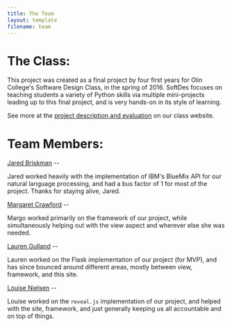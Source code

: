 ```yaml
---
title: The Team
layout: template
filename: team
---
```


# The Class: 
This project was created as a final project by four first years for Olin College's Software Design Class, in the spring of 2016. SoftDes focuses on teaching students a variety of Python skills via multiple mini-projects leading up to this final project, and is very hands-on in its style of learning. 

See more at the  [project description and evaluation](https://sites.google.com/site/sd16spring/home/assignments-and-mini-projects/final-project-1 "Olin College - Software Design Spring 2016") on our class website.


# Team Members:

[Jared Briskman](https://github.com/jaredbriskman "Jared's Github profile") --

Jared worked heavily with the implementation of IBM's BlueMix API for our natural language processing, and had a bus factor of 1 for most of the project. Thanks for staying alive, Jared.

[Margaret Crawford](https://github.com/Margaretmcrawf "Margo's Github profile") --

Margo worked primarily on the framework of our project, while simultaneously helping out with the view aspect and wherever else she was needed.

[Lauren Gulland](https://github.com/laurengulland "Lauren's Github profile") -- 

Lauren worked on the Flask implementation of our project (for MVP), and has since bounced around different areas, mostly between view, framework, and this site.

[Louise Nielsen](https://github.com/nielsenlouise "Louise's Github profile") -- 

Louise worked on the `reveal.js` implementation of our project, and helped with the site, framework, and just generally keeping us all accountable and on top of things.
